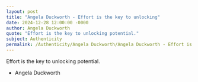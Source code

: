 ```yaml
---
layout: post
title: "Angela Duckworth - Effort is the key to unlocking"
date: 2024-12-28 12:00:00 -0000
author: Angela Duckworth
quote: "Effort is the key to unlocking potential."
subject: Authenticity
permalink: /Authenticity/Angela Duckworth/Angela Duckworth - Effort is the key to unlocking
---
```


Effort is the key to unlocking potential.

- Angela Duckworth

